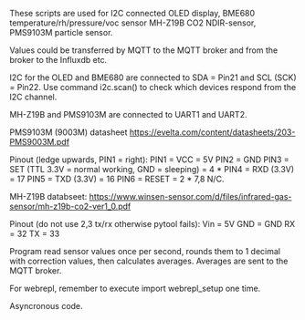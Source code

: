 These scripts are used for I2C connected OLED display, BME680 temperature/rh/pressure/voc sensor
MH-Z19B CO2 NDIR-sensor, PMS9103M particle sensor.

Values could be transferred by MQTT to the MQTT broker and from the broker to the Influxdb etc.

I2C for the OLED and BME680 are connected to SDA = Pin21 and SCL (SCK) = Pin22.
Use command i2c.scan() to check which devices respond from the I2C channel.

MH-Z19B and PMS9103M are connected to UART1 and UART2.

PMS9103M (9003M) datasheet https://evelta.com/content/datasheets/203-PMS9003M.pdf

Pinout (ledge upwards, PIN1 = right):
PIN1 = VCC = 5V
PIN2 = GND
PIN3 = SET (TTL 3.3V = normal working, GND = sleeping) = 4 *
PIN4 = RXD (3.3V) = 17
PIN5 = TXD (3.3V) = 16
PIN6 = RESET = 2 *
7,8 N/C.

MH-Z19B databseet: https://www.winsen-sensor.com/d/files/infrared-gas-sensor/mh-z19b-co2-ver1_0.pdf

Pinout (do not use 2,3 tx/rx otherwise pytool fails):
Vin = 5V
GND = GND
RX = 32
TX = 33

Program read sensor values once per second, rounds them to 1 decimal with correction values, then calculates averages.
Averages are sent to the MQTT broker.

For webrepl, remember to execute import webrepl_setup one time.

Asyncronous code.
